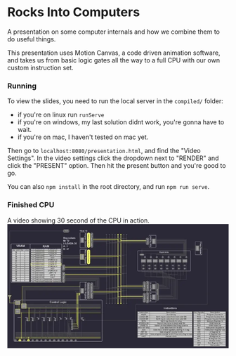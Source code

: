 # Rocks Into Computers
A presentation on some computer internals and how we combine them to do useful things.

This presentation uses Motion Canvas, a code driven animation software, and takes us from basic logic gates all the way to a full CPU with our own custom instruction set.

### Running
To view the slides, you need to run the local server in the `compiled/` folder:
- if you're on linux run `runServe`
- if you're on windows, my last solution didnt work, you're gonna have to wait.
- if you're on mac, I haven't tested on mac yet.

Then go to `localhost:8080/presentation.html`, and find the "Video Settings". In the video settings click the dropdown next to "RENDER" and click the "PRESENT" option. Then hit the present button and you're good to go.

You can also `npm install` in the root directory, and run `npm run serve`.

### Finished CPU
A video showing 30 second of the CPU in action.
![A video showing 30 second of the CPU in action.](https://raw.githubusercontent.com/JacobPuff/rocks-into-computers/main/exampleFullCPU.webp)